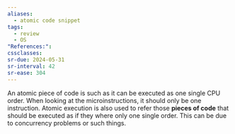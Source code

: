 ```yaml
---
aliases:
  - atomic code snippet
tags:
  - review
  - OS
"References:": 
cssclasses:
sr-due: 2024-05-31
sr-interval: 42
sr-ease: 304
---
```

An atomic piece of code is such as it can be executed as one single CPU order. When looking at the microinstructions, it should only be one instruction. 
Atomic execution is also used to refer those **pieces of code** that should be executed as if they where only one single order. 
This can be due to concurrency problems or such things. 
